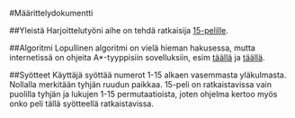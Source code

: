 #Määrittelydokumentti

##Yleistä
Harjoittelutyöni aihe on tehdä ratkaisija [15-pelille](https://fi.wikipedia.org/wiki/15-peli). 

##Algoritmi
Lopullinen algoritmi on vielä hieman hakusessa, mutta internetissä on ohjeita A*-tyyppisiin sovelluksiin, esim [täällä](https://ece.uwaterloo.ca/~dwharder/aads/Algorithms/N_puzzles/) ja [täällä](https://algorithmsinsight.wordpress.com/graph-theory-2/a-star-in-general/implementing-a-star-to-solve-n-puzzle/).

##Syötteet
Käyttäjä syöttää numerot 1-15 alkaen vasemmasta yläkulmasta. Nollalla merkitään tyhjän ruudun paikkaa. 15-peli on ratkaistavissa vain puolilla tyhjän ja lukujen 1-15 permutaatioista, joten ohjelma kertoo myös onko peli tällä syötteellä ratkaistavissa.
